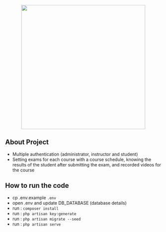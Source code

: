 <p align="center"><a href="https://laravel.com" target="_blank"><img src="https://raw.githubusercontent.com/laravel/art/master/logo-lockup/5%20SVG/2%20CMYK/1%20Full%20Color/laravel-logolockup-cmyk-red.svg" width="400"></a></p>





## About Project  
- Multiple authentication (administrator, instructor and student)
- Setting exams for each course with a course schedule, knowing the results of the student after submitting the exam, and recorded videos for the course




## How to run the code

- cp .env.example `.env`
- open .env and update DB_DATABASE (database details)
- run : `composer install`
- run : `php artisan key:generate`
- run : `php artisan migrate --seed`
- run : `php artisan serve`




